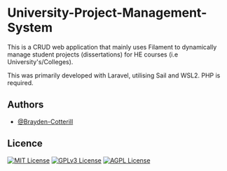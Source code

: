 # University-Project-Management-System

This is a CRUD web application that mainly uses Filament to dynamically manage student projects (dissertations) for HE
courses (i.e University's/Colleges).

This was primarily developed with Laravel, utilising Sail and WSL2. PHP is required.

## Authors

- [@Brayden-Cotterill](https://www.github.com/brayden-cotterill)

## Licence

[![MIT License](https://img.shields.io/badge/License-MIT-green.svg)](https://choosealicense.com/licenses/mit/)
[![GPLv3 License](https://img.shields.io/badge/License-GPL%20v3-yellow.svg)](https://opensource.org/licenses/)
[![AGPL License](https://img.shields.io/badge/license-AGPL-blue.svg)](http://www.gnu.org/licenses/agpl-3.0)


